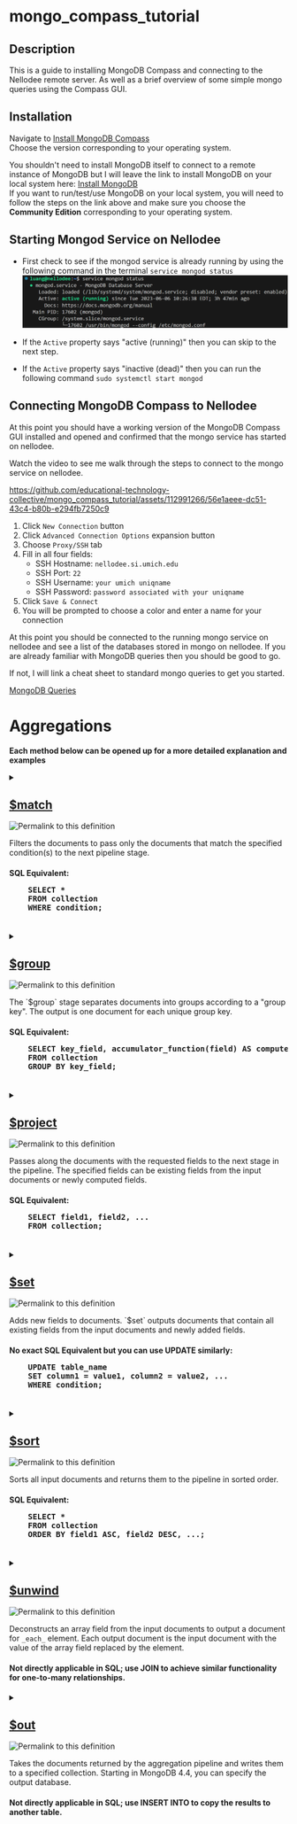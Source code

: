 # mongo_compass_tutorial

## Description

This is a guide to installing MongoDB Compass and connecting to the Nellodee remote server. As well as a brief overview of some simple mongo queries using the Compass GUI.


## Installation 

Navigate to [Install MongoDB Compass](https://www.mongodb.com/docs/compass/master/install/) <br>
Choose the version corresponding to your operating system.

You shouldn't need to install MongoDB itself to connect to a remote instance of MongoDB but I will leave the link to install MongoDB on your local system here: [Install MongoDB](https://www.mongodb.com/docs/manual/installation/) <br>
If you want to run/test/use MongoDB on your local system, you will need to follow the steps on the link above and make sure you choose the <b>Community Edition</b> corresponding to your operating system.

## Starting Mongod Service on Nellodee

* First check to see if the mongod service is already running by using the following command in the terminal `service mongod status`
    ![Mongo Status Check Ubuntu](/assets/mongo_status_ubuntu.png)

* If the `Active` property says "active (running)" then you can skip to the next step.

* If the `Active` property says "inactive (dead)" then you can run the following command `sudo systemctl start mongod`

## Connecting MongoDB Compass to Nellodee

At this point you should have a working version of the MongoDB Compass GUI installed and opened and confirmed that the mongo service has started on nellodee.

Watch the video to see me walk through the steps to connect to the mongo service on nellodee.



https://github.com/educational-technology-collective/mongo_compass_tutorial/assets/112991266/56e1aeee-dc51-43c4-b80b-e294fb7250c9



1. Click `New Connection` button
2. Click `Advanced Connection Options` expansion button
3. Choose `Proxy/SSH` tab
4. Fill in all four fields: 
    - SSH Hostname: `nellodee.si.umich.edu`
    - SSH Port: `22`
    - SSH Username: `your umich uniqname`
    - SSH Password: `password associated with your uniqname`
5. Click `Save & Connect`
6. You will be prompted to choose a color and enter a name for your connection

At this point you should be connected to the running mongo service on nellodee and see a list of the databases stored in mongo on nellodee. If you are already familiar with MongoDB queries then you should be good to go. 

If not, I will link a cheat sheet to standard mongo queries to get you started.

[MongoDB Queries](https://www.mongodb.com/docs/compass/current/query/filter/)





# Aggregations

<b>Each method below can be opened up for a more detailed explanation and examples</b>

<details>
    <summary>
    <h2><a href="https://www.mongodb.com/docs/manual/reference/operator/aggregation/match/#mongodb-pipeline-pipe.-match" target="_blank">$match</a></h2>
    <img src="https://www.mongodb.com/docs/manual/assets/link.svg" alt="Permalink to this definition">
    <p>Filters the documents to pass only the documents that match the specified condition(s) to the next pipeline stage.</p>
    <h4>SQL Equivalent: </br> 
        <pre>
    SELECT * 
    FROM collection 
    WHERE condition;
        </pre>
    </h4>
   
  </summary>

    

---
The [`$match`](https://www.mongodb.com/docs/manual/reference/operator/aggregation/match/#mongodb-pipeline-pipe.-match) stage has the following prototype form:

```
{ $match: { <query> } }
```

[`$match`](https://www.mongodb.com/docs/manual/reference/operator/aggregation/match/#mongodb-pipeline-pipe.-match) takes a document that specifies the query conditions. The query syntax is identical to the [read operation query](https://www.mongodb.com/docs/manual/tutorial/query-documents/#std-label-read-operations-query-argument) syntax; i.e. [`$match`](https://www.mongodb.com/docs/manual/reference/operator/aggregation/match/#mongodb-pipeline-pipe.-match) does not accept [raw aggregation expressions](https://www.mongodb.com/docs/manual/meta/aggregation-quick-reference/#std-label-aggregation-expressions). Instead, use a [`$expr`](https://www.mongodb.com/docs/manual/reference/operator/query/expr/#mongodb-query-op.-expr) query expression to include aggregation expression in [`$match`.](https://www.mongodb.com/docs/manual/reference/operator/aggregation/match/#mongodb-pipeline-pipe.-match)


##### Examples
---
The examples use a collection named `articles` with the following documents:

```
{ "_id" : ObjectId("512bc95fe835e68f199c8686"), "author" : "dave", "score" : 80, "views" : 100 }
{ "_id" : ObjectId("512bc962e835e68f199c8687"), "author" : "dave", "score" : 85, "views" : 521 }
{ "_id" : ObjectId("55f5a192d4bede9ac365b257"), "author" : "ahn", "score" : 60, "views" : 1000 }
{ "_id" : ObjectId("55f5a192d4bede9ac365b258"), "author" : "li", "score" : 55, "views" : 5000 }
{ "_id" : ObjectId("55f5a1d3d4bede9ac365b259"), "author" : "annT", "score" : 60, "views" : 50 }
{ "_id" : ObjectId("55f5a1d3d4bede9ac365b25a"), "author" : "li", "score" : 94, "views" : 999 }
{ "_id" : ObjectId("55f5a1d3d4bede9ac365b25b"), "author" : "ty", "score" : 95, "views" : 1000 }
```

### Equality Match[![](https://www.mongodb.com/docs/manual/assets/link.svg)](https://www.mongodb.com/docs/manual/reference/operator/aggregation/match/#equality-match "Permalink to this heading")

The following operation uses [`$match`](https://www.mongodb.com/docs/manual/reference/operator/aggregation/match/#mongodb-pipeline-pipe.-match) to perform a simple equality match:

```
db.articles.aggregate(
    [ { $match : { author : "dave" } } ]
);
```

The [`$match`](https://www.mongodb.com/docs/manual/reference/operator/aggregation/match/#mongodb-pipeline-pipe.-match) selects the documents where the `author` field equals `dave`, and the aggregation returns the following:

```
{ "_id" : ObjectId("512bc95fe835e68f199c8686"), "author" : "dave", "score" : 80, "views" : 100 }
{ "_id" : ObjectId("512bc962e835e68f199c8687"), "author" : "dave", "score" : 85, "views" : 521 }
```


---
---
    
</details>


<details>

    
<summary>
    <h2><a href="https://www.mongodb.com/docs/manual/reference/operator/aggregation/group/#mongodb-pipeline-pipe.-group" target="_blank">$group</a></h2>
    <img src="https://www.mongodb.com/docs/manual/assets/link.svg" alt="Permalink to this definition">
    <p>The `$group` stage separates documents into groups according to a "group key". The output is one document for each unique group key.
    </p>
    <h4> SQL Equivalent: </br>
    <pre>
    SELECT key_field, accumulator_function(field) AS computed_field
    FROM collection
    GROUP BY key_field;
    </pre>
    </h4>
  </summary>


A group key is often a field, or group of fields. The group key can also be the result of an expression. Use the `_id` field in the `$group` pipeline stage to set the group key. See below for [usage examples.](https://www.mongodb.com/docs/manual/reference/operator/aggregation/group/#std-label-ex-agg-group-stage)

In the `$group` stage output, the `_id` field is set to the group key for that document.

The output documents can also contain additional fields that are set using [accumulator expressions.](https://www.mongodb.com/docs/manual/reference/operator/aggregation/group/#std-label-accumulators-group)

## NOTE

[`$group`](https://www.mongodb.com/docs/manual/reference/operator/aggregation/group/#mongodb-pipeline-pipe.-group) does _not_ order its output documents.

The [`$group`](https://www.mongodb.com/docs/manual/reference/operator/aggregation/group/#mongodb-pipeline-pipe.-group) stage has the following prototype form:

```
{
  $group:
    {
      _id: <expression>, // Group key
      <field1>: { <accumulator1> : <expression1> },
      ...
    }
 }
```

The `<accumulator>` operator must be one of the following accumulator operators:
[list of valid accumulators](https://www.mongodb.com/docs/manual/reference/operator/aggregation/group/#std-label-accumulators-group)

### Examples
---

In mongosh create a sample collection named sales with the following documents:

```
db.sales.insertMany([
  { "_id" : 1, "item" : "abc", "price" : NumberDecimal("10"), "quantity" : NumberInt("2"), "date" : ISODate("2014-03-01T08:00:00Z") },
  { "_id" : 2, "item" : "jkl", "price" : NumberDecimal("20"), "quantity" : NumberInt("1"), "date" : ISODate("2014-03-01T09:00:00Z") },
  { "_id" : 3, "item" : "xyz", "price" : NumberDecimal("5"), "quantity" : NumberInt( "10"), "date" : ISODate("2014-03-15T09:00:00Z") },
  { "_id" : 4, "item" : "xyz", "price" : NumberDecimal("5"), "quantity" :  NumberInt("20") , "date" : ISODate("2014-04-04T11:21:39.736Z") },
  { "_id" : 5, "item" : "abc", "price" : NumberDecimal("10"), "quantity" : NumberInt("10") , "date" : ISODate("2014-04-04T21:23:13.331Z") },
  { "_id" : 6, "item" : "def", "price" : NumberDecimal("7.5"), "quantity": NumberInt("5" ) , "date" : ISODate("2015-06-04T05:08:13Z") },
  { "_id" : 7, "item" : "def", "price" : NumberDecimal("7.5"), "quantity": NumberInt("10") , "date" : ISODate("2015-09-10T08:43:00Z") },
  { "_id" : 8, "item" : "abc", "price" : NumberDecimal("10"), "quantity" : NumberInt("5" ) , "date" : ISODate("2016-02-06T20:20:13Z") },
])
```

The following aggregation operation uses the [`$group`](https://www.mongodb.com/docs/manual/reference/operator/aggregation/group/#mongodb-pipeline-pipe.-group) stage to count the number of documents in the `sales` collection:

```
db.sales.aggregate( [  {    $group: {       _id: null,       count: { $count: { } }    }  }] )
```

The operation returns the following result:

```
{ "_id" : null, "count" : 8 }
```

This aggregation operation is equivalent to the following SQL statement:

```
SELECT COUNT(*) AS count FROM sales
```

---
---

</details>

<details>
    <summary>
        <h2><a href="https://www.mongodb.com/docs/manual/reference/operator/aggregation/project/#mongodb-pipeline-pipe.-project" target="_blank">$project</a></h2>
    <img src="https://www.mongodb.com/docs/manual/assets/link.svg" alt="Permalink to this definition">
    <p>Passes along the documents with the requested fields to the next stage in the pipeline. The specified fields can be existing fields from the input documents or newly computed fields.</p>
    <h4> SQL Equivalent: </br>
    <pre>
    SELECT field1, field2, ...
    FROM collection;
    </pre>
    </h4>
    </summary>




The [`$project`](https://www.mongodb.com/docs/manual/reference/operator/aggregation/project/#mongodb-pipeline-pipe.-project) stage has the following prototype form:

```
{ $project: { <specification(s)> } }
```

The [`$project`](https://www.mongodb.com/docs/manual/reference/operator/aggregation/project/#mongodb-pipeline-pipe.-project) takes a document that can specify the inclusion of fields, the suppression of the `_id` field, the addition of new fields, and the resetting of the values of existing fields. Alternatively, you may specify the _exclusion_ of fields.

The [`$project`](https://www.mongodb.com/docs/manual/reference/operator/aggregation/project/#mongodb-pipeline-pipe.-project) specifications have the following forms:

|Form|Description|
|---|---|
|`<field>: <1 or true>`|Specifies the inclusion of a field. Non-zero integers are also treated as `true`.|
|`_id: <0 or false>`|Specifies the suppression of the `_id` field.<br><br>To exclude a field conditionally, use the [`REMOVE`](https://www.mongodb.com/docs/manual/reference/aggregation-variables/#mongodb-variable-variable.REMOVE) variable instead. For details, see [Exclude Fields Conditionally.](https://www.mongodb.com/docs/manual/reference/operator/aggregation/project/#std-label-remove-var)|
|`<field>: <expression>`|Adds a new field or resets the value of an existing field.<br><br>If the expression evaluates to `$$REMOVE`, the field is excluded in the output. For details, see [Exclude Fields Conditionally.](https://www.mongodb.com/docs/manual/reference/operator/aggregation/project/#std-label-remove-var)|
|`<field>:<0 or false>`|Specifies the exclusion of a field.<br><br>To exclude a field conditionally, use the [`REMOVE`](https://www.mongodb.com/docs/manual/reference/aggregation-variables/#mongodb-variable-variable.REMOVE) variable instead. For details, see [Exclude Fields Conditionally.](https://www.mongodb.com/docs/manual/reference/operator/aggregation/project/#std-label-remove-var)<br><br>If you specify the exclusion of a field other than `_id`, you **cannot** employ any other [`$project`](https://www.mongodb.com/docs/manual/reference/operator/aggregation/project/#mongodb-pipeline-pipe.-project) specification forms. This restriction does not apply to conditionally exclusion of a field using the [`REMOVE`](https://www.mongodb.com/docs/manual/reference/aggregation-variables/#mongodb-variable-variable.REMOVE) variable.<br><br>See also the [`$unset`](https://www.mongodb.com/docs/manual/reference/operator/aggregation/unset/#mongodb-pipeline-pipe.-unset) stage to exclude fields.

## Considerations[![](https://www.mongodb.com/docs/manual/assets/link.svg)](https://www.mongodb.com/docs/manual/reference/operator/aggregation/project/#considerations "Permalink to this heading")

### Include Existing Fields[![](https://www.mongodb.com/docs/manual/assets/link.svg)](https://www.mongodb.com/docs/manual/reference/operator/aggregation/project/#include-existing-fields "Permalink to this heading")

- The `_id` field is, by default, included in the output documents. To include any other fields from the input documents in the output documents, you must explicitly specify the inclusion in [`$project`.](https://www.mongodb.com/docs/manual/reference/operator/aggregation/project/#mongodb-pipeline-pipe.-project)
    
- If you specify an inclusion of a field that does not exist in the document, [`$project`](https://www.mongodb.com/docs/manual/reference/operator/aggregation/project/#mongodb-pipeline-pipe.-project) ignores that field inclusion and does not add the field to the document.
    

### Suppress the `_id` Field[![](https://www.mongodb.com/docs/manual/assets/link.svg)](https://www.mongodb.com/docs/manual/reference/operator/aggregation/project/#suppress-the-_id-field "Permalink to this heading")

By default, the `_id` field is included in the output documents. To exclude the `_id` field from the output documents, you must explicitly specify the suppression of the `_id` field in [`$project`.](https://www.mongodb.com/docs/manual/reference/operator/aggregation/project/#mongodb-pipeline-pipe.-project)

### Exclude Fields[![](https://www.mongodb.com/docs/manual/assets/link.svg)](https://www.mongodb.com/docs/manual/reference/operator/aggregation/project/#exclude-fields "Permalink to this heading")

If you specify the exclusion of a field or fields, all other fields are returned in the output documents.

```
{ $project: { "<field1>": 0, "<field2>": 0, ... } } // Return all but the specified fields
```

If you specify the exclusion of a field other than `_id`, you cannot employ any other [`$project`](https://www.mongodb.com/docs/manual/reference/operator/aggregation/project/#mongodb-pipeline-pipe.-project) specification forms: i.e. if you exclude fields, you cannot also specify the inclusion of fields, reset the value of existing fields, or add new fields. This restriction does not apply to conditional exclusion of a field using the [`REMOVE`](https://www.mongodb.com/docs/manual/reference/aggregation-variables/#mongodb-variable-variable.REMOVE) variable.

See also the [`$unset`](https://www.mongodb.com/docs/manual/reference/operator/aggregation/unset/#mongodb-pipeline-pipe.-unset) stage to exclude fields.

#### Exclude Fields Conditionally[![](https://www.mongodb.com/docs/manual/assets/link.svg)](https://www.mongodb.com/docs/manual/reference/operator/aggregation/project/#exclude-fields-conditionally "Permalink to this heading")

You can use the variable [`REMOVE`](https://www.mongodb.com/docs/manual/reference/aggregation-variables/#mongodb-variable-variable.REMOVE) in aggregation expressions to conditionally suppress a field. For an example, see [Conditionally Exclude Fields.](https://www.mongodb.com/docs/manual/reference/operator/aggregation/project/#std-label-remove-example)

## Examples[![](https://www.mongodb.com/docs/manual/assets/link.svg)](https://www.mongodb.com/docs/manual/reference/operator/aggregation/project/#examples "Permalink to this heading")
---

### Include Specific Fields in Output Documents[![](https://www.mongodb.com/docs/manual/assets/link.svg)](https://www.mongodb.com/docs/manual/reference/operator/aggregation/project/#include-specific-fields-in-output-documents "Permalink to this heading")

Consider a `books` collection with the following document:

```
{  "_id" : 1,  title: "abc123",  isbn: "0001122223334",  author: { last: "zzz", first: "aaa" },  copies: 5}
```

The following [`$project`](https://www.mongodb.com/docs/manual/reference/operator/aggregation/project/#mongodb-pipeline-pipe.-project) stage includes only the `_id`, `title`, and the `author` fields in its output documents:

```
db.books.aggregate( [ { $project : { title : 1 , author : 1 } } ] )
```

The operation results in the following document:

```
{ "_id" : 1, "title" : "abc123", "author" : { "last" : "zzz", "first" : "aaa" } }
```

### Suppress `_id` Field in the Output Documents[![](https://www.mongodb.com/docs/manual/assets/link.svg)](https://www.mongodb.com/docs/manual/reference/operator/aggregation/project/#suppress-_id-field-in-the-output-documents "Permalink to this heading")

The `_id` field is always included by default. To exclude the `_id` field from the output documents of the [`$project`](https://www.mongodb.com/docs/manual/reference/operator/aggregation/project/#mongodb-pipeline-pipe.-project) stage, specify the exclusion of the `_id` field by setting it to `0` in the projection document.

Consider a `books` collection with the following document:

```
{  "_id" : 1,  title: "abc123",  isbn: "0001122223334",  author: { last: "zzz", first: "aaa" },  copies: 5}
```

The following [`$project`](https://www.mongodb.com/docs/manual/reference/operator/aggregation/project/#mongodb-pipeline-pipe.-project) stage excludes the `_id` field but includes the `title`, and the `author` fields in its output documents:

```
db.books.aggregate( [ { $project : { _id: 0, title : 1 , author : 1 } } ] )
```

The operation results in the following document:

```
{ "title" : "abc123", "author" : { "last" : "zzz", "first" : "aaa" } }
```

### Exclude Fields from Output Documents[![](https://www.mongodb.com/docs/manual/assets/link.svg)](https://www.mongodb.com/docs/manual/reference/operator/aggregation/project/#exclude-fields-from-output-documents "Permalink to this heading")

Consider a `books` collection with the following document:

```
{  "_id" : 1,  title: "abc123",  isbn: "0001122223334",  author: { last: "zzz", first: "aaa" },  copies: 5,  lastModified: "2016-07-28"}
```

The following [`$project`](https://www.mongodb.com/docs/manual/reference/operator/aggregation/project/#mongodb-pipeline-pipe.-project) stage excludes the `lastModified` field from the output:

```
db.books.aggregate( [ { $project : { "lastModified": 0 } } ] )
```

See also the [`$unset`](https://www.mongodb.com/docs/manual/reference/operator/aggregation/unset/#mongodb-pipeline-pipe.-unset) stage to exclude fields.

### Exclude Fields from Embedded Documents[![](https://www.mongodb.com/docs/manual/assets/link.svg)](https://www.mongodb.com/docs/manual/reference/operator/aggregation/project/#exclude-fields-from-embedded-documents "Permalink to this heading")

Consider a `books` collection with the following document:

```
{  "_id" : 1,  title: "abc123",  isbn: "0001122223334",  author: { last: "zzz", first: "aaa" },  copies: 5,  lastModified: "2016-07-28"}
```

The following [`$project`](https://www.mongodb.com/docs/manual/reference/operator/aggregation/project/#mongodb-pipeline-pipe.-project) stage excludes the `author.first` and `lastModified` fields from the output:

```
db.books.aggregate( [ { $project : { "author.first" : 0, "lastModified" : 0 } } ] )
```

Alternatively, you can nest the exclusion specification in a document:

```
db.bookmarks.aggregate( [ { $project: { "author": { "first": 0}, "lastModified" : 0 } } ] )
```

Both specifications result in the same output:

```
{ "_id" : 1, "title" : "abc123", "isbn" : "0001122223334", "author" : { "last" : "zzz"   }, "copies" : 5,}
```

See also the [`$unset`](https://www.mongodb.com/docs/manual/reference/operator/aggregation/unset/#mongodb-pipeline-pipe.-unset) stage to exclude fields.

### Conditionally Exclude Fields[![](https://www.mongodb.com/docs/manual/assets/link.svg)](https://www.mongodb.com/docs/manual/reference/operator/aggregation/project/#conditionally-exclude-fields "Permalink to this heading")

You can use the variable [`REMOVE`](https://www.mongodb.com/docs/manual/reference/aggregation-variables/#mongodb-variable-variable.REMOVE) in aggregation expressions to conditionally suppress a field.

Consider a `books` collection with the following document:

```
{  "_id" : 1,  title: "abc123",  isbn: "0001122223334",  author: { last: "zzz", first: "aaa" },  copies: 5,  lastModified: "2016-07-28"}{  "_id" : 2,  title: "Baked Goods",  isbn: "9999999999999",  author: { last: "xyz", first: "abc", middle: "" },  copies: 2,  lastModified: "2017-07-21"}{  "_id" : 3,  title: "Ice Cream Cakes",  isbn: "8888888888888",  author: { last: "xyz", first: "abc", middle: "mmm" },  copies: 5,  lastModified: "2017-07-22"}
```

The following [`$project`](https://www.mongodb.com/docs/manual/reference/operator/aggregation/project/#mongodb-pipeline-pipe.-project) stage uses the [`REMOVE`](https://www.mongodb.com/docs/manual/reference/aggregation-variables/#mongodb-variable-variable.REMOVE) variable to excludes the `author.middle` field only if it equals `""`:

```
db.books.aggregate( [ {  $project: {  title: 1, "author.first": 1, "author.last" : 1,  "author.middle": { $cond: { if: { $eq: [ "", "$author.middle" ] }, then: "$$REMOVE",    else: "$author.middle" } } } }] )
```

The aggregation operation results in the following output:

```
{ "_id" : 1, "title" : "abc123", "author" : { "last" : "zzz", "first" : "aaa" } }
{ "_id" : 2, "title" : "Baked Goods", "author" : { "last" : "xyz", "first" : "abc" } }{ "_id" : 3, "title" : "Ice Cream Cakes", "author" : { "last" : "xyz", "first" : "abc", "middle" : "mmm" } }
```


---
---
</details>

<details>
    <summary>
        <h2><a href="https://www.mongodb.com/docs/manual/reference/operator/aggregation/set/#mongodb-pipeline-pipe.-set" target="_blank">$set</a></h2>
    <img src="https://www.mongodb.com/docs/manual/assets/link.svg" alt="Permalink to this definition">
    <p>Adds new fields to documents. `$set` outputs documents that contain all existing fields from the input documents and newly added fields.</p>
    <h4> No exact SQL Equivalent but you can use UPDATE similarly: </br>
    <pre>
    UPDATE table_name
    SET column1 = value1, column2 = value2, ...
    WHERE condition;
    </pre>
    </h4>
    </summary>

_New in version 4.2_.



The [`$set`](https://www.mongodb.com/docs/manual/reference/operator/aggregation/set/#mongodb-pipeline-pipe.-set) stage is an alias for [`$addFields`.](https://www.mongodb.com/docs/manual/reference/operator/aggregation/addFields/#mongodb-pipeline-pipe.-addFields)

Both stages are equivalent to a [`$project`](https://www.mongodb.com/docs/manual/reference/operator/aggregation/project/#mongodb-pipeline-pipe.-project) stage that explicitly specifies all existing fields in the input documents and adds the new fields.

[`$set`](https://www.mongodb.com/docs/manual/reference/operator/aggregation/set/#mongodb-pipeline-pipe.-set) has the following form:

```
{ $set: { <newField>: <expression>, ... } }
```

Specify the name of each field to add and set its value to an [aggregation expression](https://www.mongodb.com/docs/manual/meta/aggregation-quick-reference/#std-label-aggregation-expressions). For more information on expressions, see [Expressions.](https://www.mongodb.com/docs/manual/meta/aggregation-quick-reference/#std-label-aggregation-expressions)

## IMPORTANT

If the name of the new field is the same as an existing field name (including `_id`), `$set` overwrites the existing value of that field with the value of the specified expression.

## Behavior[![](https://www.mongodb.com/docs/manual/assets/link.svg)](https://www.mongodb.com/docs/manual/reference/operator/aggregation/set/#behavior "Permalink to this heading")

[`$set`](https://www.mongodb.com/docs/manual/reference/operator/aggregation/set/#mongodb-pipeline-pipe.-set) appends new fields to existing documents. You can include one or more `$set` stages in an aggregation operation.

To add field or fields to embedded documents (including documents in arrays) use the dot notation. See [example.](https://www.mongodb.com/docs/manual/reference/operator/aggregation/set/#std-label-set-add-field-to-embedded)

To add an element to an existing array field with [`$set`](https://www.mongodb.com/docs/manual/reference/operator/aggregation/set/#mongodb-pipeline-pipe.-set), use with [`$concatArrays`](https://www.mongodb.com/docs/manual/reference/operator/aggregation/concatArrays/#mongodb-expression-exp.-concatArrays). See [example.](https://www.mongodb.com/docs/manual/reference/operator/aggregation/set/#std-label-set-add-element-to-array)

## Examples[![](https://www.mongodb.com/docs/manual/assets/link.svg)](https://www.mongodb.com/docs/manual/reference/operator/aggregation/set/#examples "Permalink to this heading")

### Using Two `$set` Stages[![](https://www.mongodb.com/docs/manual/assets/link.svg)](https://www.mongodb.com/docs/manual/reference/operator/aggregation/set/#using-two--set-stages "Permalink to this heading")

Create a sample `scores` collection with the following:

```
db.scores.insertMany([   { _id: 1, student: "Maya", homework: [ 10, 5, 10 ], quiz: [ 10, 8 ], extraCredit: 0 },   { _id: 2, student: "Ryan", homework: [ 5, 6, 5 ], quiz: [ 8, 8 ], extraCredit: 8 }])
```

The following operation uses two [`$set`](https://www.mongodb.com/docs/manual/reference/operator/aggregation/set/#mongodb-pipeline-pipe.-set) stages to include three new fields in the output documents:

```
db.scores.aggregate( [   {     $set: {        totalHomework: { $sum: "$homework" },        totalQuiz: { $sum: "$quiz" }     }   },   {     $set: {        totalScore: { $add: [ "$totalHomework", "$totalQuiz", "$extraCredit" ] } }   }] )
```

The operation returns the following documents:

```
{  "_id" : 1,  "student" : "Maya",  "homework" : [ 10, 5, 10 ],  "quiz" : [ 10, 8 ],  "extraCredit" : 0,  "totalHomework" : 25,  "totalQuiz" : 18,  "totalScore" : 43}{  "_id" : 2,  "student" : "Ryan",  "homework" : [ 5, 6, 5 ],  "quiz" : [ 8, 8 ],  "extraCredit" : 8,  "totalHomework" : 16,  "totalQuiz" : 16,  "totalScore" : 40}
```

### Adding Fields to an Embedded Document[![](https://www.mongodb.com/docs/manual/assets/link.svg)](https://www.mongodb.com/docs/manual/reference/operator/aggregation/set/#adding-fields-to-an-embedded-document "Permalink to this heading")

Use dot notation to add new fields to embedded documents.

Create a sample collection `vehicles` with the following:

```
db.vehicles.insertMany([   { _id: 1, type: "car", specs: { doors: 4, wheels: 4 } },   { _id: 2, type: "motorcycle", specs: { doors: 0, wheels: 2 } },   { _id: 3, type: "jet ski" }])
```

The following aggregation operation adds a new field `fuel_type` to the embedded document `specs`.

```
db.vehicles.aggregate( [   { $set: { "specs.fuel_type": "unleaded" } }] )
```

The operation returns the following results:

```
{ _id: 1, type: "car", specs: { doors: 4, wheels: 4, fuel_type: "unleaded" } }{ _id: 2, type: "motorcycle", specs: { doors: 0, wheels: 2, fuel_type: "unleaded" } }{ _id: 3, type: "jet ski", specs: { fuel_type: "unleaded" } }
```

### Overwriting an existing field[![](https://www.mongodb.com/docs/manual/assets/link.svg)](https://www.mongodb.com/docs/manual/reference/operator/aggregation/set/#overwriting-an-existing-field "Permalink to this heading")

Specifying an existing field name in a [`$set`](https://www.mongodb.com/docs/manual/reference/operator/aggregation/set/#mongodb-pipeline-pipe.-set) operation causes the original field to be replaced.

Create a sample collection called `animals` with the following:

```
db.animals.insertOne( { _id: 1, dogs: 10, cats: 15 } )
```

The following [`$set`](https://www.mongodb.com/docs/manual/reference/operator/aggregation/set/#mongodb-pipeline-pipe.-set) operation overrides the `cats` field:

```
db.animals.aggregate( [  { $set: { "cats": 20 } }] )
```

The operation returns the following document:

```
{ _id: 1, dogs: 10, cats: 20 }
```

It is possible to replace one field with another. In the following example the `item` field substitutes for the `_id` field.

Create a sample collection called `fruits` contains the following documents:

```
db.fruits.insertMany([   { "_id" : 1, "item" : "tangerine", "type" : "citrus" },   { "_id" : 2, "item" : "lemon", "type" : "citrus" },   { "_id" : 3, "item" : "grapefruit", "type" : "citrus" }])
```

The following aggregration operation uses `$set` to replace the `_id` field of each document with the value of the `item` field, and replaces the `item` field with a string `"fruit"`.

```
db.fruits.aggregate( [  { $set: { _id : "$item", item: "fruit" } }] )
```

The operation returns the following:

```
{ "_id" : "tangerine", "item" : "fruit", "type" : "citrus" }{ "_id" : "lemon", "item" : "fruit", "type" : "citrus" }{ "_id" : "grapefruit", "item" : "fruit", "type" : "citrus" }
```

### Add Element to an Array[![](https://www.mongodb.com/docs/manual/assets/link.svg)](https://www.mongodb.com/docs/manual/reference/operator/aggregation/set/#add-element-to-an-array "Permalink to this heading")

Create a sample `scores` collection with the following:

```
db.scores.insertMany([   { _id: 1, student: "Maya", homework: [ 10, 5, 10 ], quiz: [ 10, 8 ], extraCredit: 0 },   { _id: 2, student: "Ryan", homework: [ 5, 6, 5 ], quiz: [ 8, 8 ], extraCredit: 8 }])
```

You can use [`$set`](https://www.mongodb.com/docs/manual/reference/operator/aggregation/set/#mongodb-pipeline-pipe.-set) with a [`$concatArrays`](https://www.mongodb.com/docs/manual/reference/operator/aggregation/concatArrays/#mongodb-expression-exp.-concatArrays) expression to add an element to an existing array field. For example, the following operation uses [`$set`](https://www.mongodb.com/docs/manual/reference/operator/aggregation/set/#mongodb-pipeline-pipe.-set) to replace the `homework` field with a new array whose elements are the current `homework` array concatenated with another array containing a new score `[ 7 ]`.

```
db.scores.aggregate([   { $match: { _id: 1 } },   { $set: { homework: { $concatArrays: [ "$homework", [ 7 ] ] } } }])
```

The operation returns the following:

```
{ "_id" : 1, "student" : "Maya", "homework" : [ 10, 5, 10, 7 ], "quiz" : [ 10, 8 ], "extraCredit" : 0 }
```

### Creating a New Field with Existing Fields[![](https://www.mongodb.com/docs/manual/assets/link.svg)](https://www.mongodb.com/docs/manual/reference/operator/aggregation/set/#creating-a-new-field-with-existing-fields "Permalink to this heading")

Create a sample `scores` collection with the following:

```
db.scores.insertMany([   { _id: 1, student: "Maya", homework: [ 10, 5, 10 ], quiz: [ 10, 8 ], extraCredit: 0 },   { _id: 2, student: "Ryan", homework: [ 5, 6, 5 ], quiz: [ 8, 8 ], extraCredit: 8 }])
```

The following aggregation operation adds a new field `quizAverage` to each document that contains the average of the `quiz` array.

```
db.scores.aggregate( [   {      $set: {         quizAverage: { $avg: "$quiz" }      }   }] )
```

The operation returns the following documents:

```
[   {      _id: 1,      student: 'Maya',      homework: [ 10, 5, 10 ],      quiz: [ 10, 8 ],      extraCredit: 0,      quizAverage: 9   },   {      _id: 2,      student: 'Ryan',      homework: [ 5, 6, 5 ],      quiz: [ 8, 8 ],      extraCredit: 8,      quizAverage: 8   }]
```


---
---
</details>


<details>
    <summary>
        <h2><a href="https://www.mongodb.com/docs/manual/reference/operator/aggregation/sort/#mongodb-pipeline-pipe.-sort" target="_blank">$sort</a></h2>
    <img src="https://www.mongodb.com/docs/manual/assets/link.svg" alt="Permalink to this definition">
    <p>Sorts all input documents and returns them to the pipeline in sorted order.</p>
    <h4> SQL Equivalent: </br>
    <pre>
    SELECT *
    FROM collection
    ORDER BY field1 ASC, field2 DESC, ...;
    </pre>
    </h4>
    </summary>



The [`$sort`](https://www.mongodb.com/docs/manual/reference/operator/aggregation/sort/#mongodb-pipeline-pipe.-sort) stage has the following prototype form:

```
{ $sort: { <field1>: <sort order>, <field2>: <sort order> ... } }
```

[`$sort`](https://www.mongodb.com/docs/manual/reference/operator/aggregation/sort/#mongodb-pipeline-pipe.-sort) takes a document that specifies the field(s) to sort by and the respective sort order. `<sort order>` can have one of the following values:

|Value|Description|
|---|---|
|`1`|Sort ascending.|
|`-1`|Sort descending.|
|`{ $meta: "textScore" }`|Sort by the computed `textScore` metadata in descending order. See [Text Score Metadata Sort](https://www.mongodb.com/docs/manual/reference/operator/aggregation/sort/#std-label-sort-pipeline-metadata) for an example.|

If sorting on multiple fields, sort order is evaluated from left to right. For example, in the form above, documents are first sorted by `<field1>`. Then documents with the same `<field1>` values are further sorted by `<field2>`.

## Behavior[![](https://www.mongodb.com/docs/manual/assets/link.svg)](https://www.mongodb.com/docs/manual/reference/operator/aggregation/sort/#behavior "Permalink to this heading")

### Limits[![](https://www.mongodb.com/docs/manual/assets/link.svg)](https://www.mongodb.com/docs/manual/reference/operator/aggregation/sort/#limits "Permalink to this heading")

You can sort on a maximum of 32 keys.

### Sort Consistency[![](https://www.mongodb.com/docs/manual/assets/link.svg)](https://www.mongodb.com/docs/manual/reference/operator/aggregation/sort/#sort-consistency "Permalink to this heading")

MongoDB does not store documents in a collection in a particular order. When sorting on a field which contains duplicate values, documents containing those values may be returned in any order.

If consistent sort order is desired, include at least one field in your sort that contains unique values. The easiest way to guarantee this is to include the `_id` field in your sort query.

Consider the following `restaurant` collection:

```
db.restaurants.insertMany( [   { "_id" : 1, "name" : "Central Park Cafe", "borough" : "Manhattan"},   { "_id" : 2, "name" : "Rock A Feller Bar and Grill", "borough" : "Queens"},   { "_id" : 3, "name" : "Empire State Pub", "borough" : "Brooklyn"},   { "_id" : 4, "name" : "Stan's Pizzaria", "borough" : "Manhattan"},   { "_id" : 5, "name" : "Jane's Deli", "borough" : "Brooklyn"},] )
```

The following command uses the [`$sort`](https://www.mongodb.com/docs/manual/reference/operator/aggregation/sort/#mongodb-pipeline-pipe.-sort) stage to sort on the `borough` field:

```
db.restaurants.aggregate(   [     { $sort : { borough : 1 } }   ])
```

In this example, sort order may be inconsistent, since the `borough` field contains duplicate values for both `Manhattan` and `Brooklyn`. Documents are returned in alphabetical order by `borough`, but the order of those documents with duplicate values for `borough` might not the be the same across multiple executions of the same sort. For example, here are the results from two different executions of the above command:

```
{ "_id" : 3, "name" : "Empire State Pub", "borough" : "Brooklyn" }{ "_id" : 5, "name" : "Jane's Deli", "borough" : "Brooklyn" }{ "_id" : 1, "name" : "Central Park Cafe", "borough" : "Manhattan" }{ "_id" : 4, "name" : "Stan's Pizzaria", "borough" : "Manhattan" }{ "_id" : 2, "name" : "Rock A Feller Bar and Grill", "borough" : "Queens" }{ "_id" : 5, "name" : "Jane's Deli", "borough" : "Brooklyn" }{ "_id" : 3, "name" : "Empire State Pub", "borough" : "Brooklyn" }{ "_id" : 4, "name" : "Stan's Pizzaria", "borough" : "Manhattan" }{ "_id" : 1, "name" : "Central Park Cafe", "borough" : "Manhattan" }{ "_id" : 2, "name" : "Rock A Feller Bar and Grill", "borough" : "Queens" }
```

While the values for `borough` are still sorted in alphabetical order, the order of the documents containing duplicate values for `borough` (i.e. `Manhattan` and `Brooklyn`) is not the same.

To achieve a _consistent sort_, add a field which contains exclusively unique values to the sort. The following command uses the [`$sort`](https://www.mongodb.com/docs/manual/reference/operator/aggregation/sort/#mongodb-pipeline-pipe.-sort) stage to sort on both the `borough` field and the `_id` field:

```
db.restaurants.aggregate(   [     { $sort : { borough : 1, _id: 1 } }   ])
```

Since the `_id` field is always guaranteed to contain exclusively unique values, the returned sort order will always be the same across multiple executions of the same sort.

## Examples[![](https://www.mongodb.com/docs/manual/assets/link.svg)](https://www.mongodb.com/docs/manual/reference/operator/aggregation/sort/#examples "Permalink to this heading")

### Ascending/Descending Sort[![](https://www.mongodb.com/docs/manual/assets/link.svg)](https://www.mongodb.com/docs/manual/reference/operator/aggregation/sort/#ascending-descending-sort "Permalink to this heading")

For the field or fields to sort by, set the sort order to `1` or `-1` to specify an ascending or descending sort respectively, as in the following example:

```
db.users.aggregate(   [     { $sort : { age : -1, posts: 1 } }   ])
```

This operation sorts the documents in the `users` collection, in descending order according by the `age` field and then in ascending order according to the value in the `posts` field.

When comparing values of different [BSON types](https://www.mongodb.com/docs/manual/reference/bson-types/#std-label-bson-types) in sort operations, MongoDB uses the following comparison order, from lowest to highest:

1. MinKey (internal type)
    
2. Null
    
3. Numbers (ints, longs, doubles, decimals)
    
4. Symbol, String
    
5. Object
    
6. Array
    
7. BinData
    
8. ObjectId
    
9. Boolean
    
10. Date
    
11. Timestamp
    
12. Regular Expression
    
13. MaxKey (internal type)
    

For details on the comparison/sort order for specific types, see [Comparison/Sort Order.](https://www.mongodb.com/docs/manual/reference/bson-type-comparison-order/#std-label-bson-types-comparison-order)

### Text Score Metadata Sort[![](https://www.mongodb.com/docs/manual/assets/link.svg)](https://www.mongodb.com/docs/manual/reference/operator/aggregation/sort/#text-score-metadata-sort "Permalink to this heading")

For a pipeline that includes a [`$text`](https://www.mongodb.com/docs/manual/reference/operator/query/text/#mongodb-query-op.-text) search, you can sort by descending relevance score using the [`{ $meta: "textScore" }`](https://www.mongodb.com/docs/manual/reference/operator/aggregation/meta/#mongodb-expression-exp.-meta) expression. In the `{ <sort-key> }` document, set the [`{ $meta: "textScore" }`](https://www.mongodb.com/docs/manual/reference/operator/aggregation/meta/#mongodb-expression-exp.-meta) expression to an arbitrary field name. The field name is ignored by the query system. For example:

```
db.users.aggregate(   [     { $match: { $text: { $search: "operating" } } },     { $sort: { score: { $meta: "textScore" }, posts: -1 } }   ])
```

This operation uses the [`$text`](https://www.mongodb.com/docs/manual/reference/operator/query/text/#mongodb-query-op.-text) operator to match the documents, and then sorts first by the `"textScore"` metadata in descending order, and then by the `posts` field in descending order. The `score` field name in the sort document is ignored by the query system. In this pipeline, the `"textScore"` metadata is not included in the projection and is not returned as part of the matching documents. See [`$meta`](https://www.mongodb.com/docs/manual/reference/operator/aggregation/meta/#mongodb-expression-exp.-meta) for more information.


---
---
</details>

<details>
    <summary>
        <h2><a href="https://www.mongodb.com/docs/manual/reference/operator/aggregation/unwind/#mongodb-pipeline-pipe.-unwind" target="_blank">$unwind</a></h2>
    <img src="https://www.mongodb.com/docs/manual/assets/link.svg" alt="Permalink to this definition">
    <p>Deconstructs an array field from the input documents to output a document for <code>_each_</code> element. Each output document is the input document with the value of the array field replaced by the element.</p>
    <h4> Not directly applicable in SQL; use JOIN to achieve similar functionality for one-to-many relationships.
    </h4>
    </summary>



## Syntax[![](https://www.mongodb.com/docs/manual/assets/link.svg)](https://www.mongodb.com/docs/manual/reference/operator/aggregation/unwind/#syntax "Permalink to this heading")

You can pass a field path operand or a document operand to unwind an array field.

### Field Path Operand[![](https://www.mongodb.com/docs/manual/assets/link.svg)](https://www.mongodb.com/docs/manual/reference/operator/aggregation/unwind/#field-path-operand "Permalink to this heading")

You can pass the array field path to [`$unwind`](https://www.mongodb.com/docs/manual/reference/operator/aggregation/unwind/#mongodb-pipeline-pipe.-unwind). When using this syntax, [`$unwind`](https://www.mongodb.com/docs/manual/reference/operator/aggregation/unwind/#mongodb-pipeline-pipe.-unwind) does not output a document if the field value is null, missing, or an empty array.

```
{ $unwind: <field path> }
```

When you specify the field path, prefix the field name with a dollar sign `$` and enclose in quotes.

### Document Operand with Options[![](https://www.mongodb.com/docs/manual/assets/link.svg)](https://www.mongodb.com/docs/manual/reference/operator/aggregation/unwind/#document-operand-with-options "Permalink to this heading")

You can pass a document to [`$unwind`](https://www.mongodb.com/docs/manual/reference/operator/aggregation/unwind/#mongodb-pipeline-pipe.-unwind) to specify various behavior options.

```
{  $unwind:    {      path: <field path>,      includeArrayIndex: <string>,      preserveNullAndEmptyArrays: <boolean>    }}
```

|Field|Type|Description|
|---|---|---|
|[path](https://www.mongodb.com/docs/manual/reference/operator/aggregation/unwind/#std-label-unwind-path)|string|Field path to an array field. To specify a field path, prefix the field name with a dollar sign `$` and enclose in quotes.|
|[includeArrayIndex](https://www.mongodb.com/docs/manual/reference/operator/aggregation/unwind/#std-label-unwind-includeArrayIndex)|string|Optional. The name of a new field to hold the array index of the element. The name cannot start with a dollar sign `$`.|
|[preserveNullAndEmptyArrays](https://www.mongodb.com/docs/manual/reference/operator/aggregation/unwind/#std-label-unwind-preserveNullAndEmptyArrays)|boolean|Optional.<br><br>- If `true`, if the `path` is null, missing, or an empty array, [`$unwind`](https://www.mongodb.com/docs/manual/reference/operator/aggregation/unwind/#mongodb-pipeline-pipe.-unwind) outputs the document.<br>    <br>- If `false`, if `path` is null, missing, or an empty array, [`$unwind`](https://www.mongodb.com/docs/manual/reference/operator/aggregation/unwind/#mongodb-pipeline-pipe.-unwind) does not output a document.<br>    <br><br>The default value is `false`.|

## Behaviors[![](https://www.mongodb.com/docs/manual/assets/link.svg)](https://www.mongodb.com/docs/manual/reference/operator/aggregation/unwind/#behaviors "Permalink to this heading")

### Non-Array Field Path[![](https://www.mongodb.com/docs/manual/assets/link.svg)](https://www.mongodb.com/docs/manual/reference/operator/aggregation/unwind/#non-array-field-path "Permalink to this heading")

- When the operand does not resolve to an array, but is not missing, `null`, or an empty array, `$unwind` treats the operand as a single element array.
    
- When the operand is `null`, missing, or an empty array `$unwind` follows the behavior set for the [preserveNullAndEmptyArrays](https://www.mongodb.com/docs/manual/reference/operator/aggregation/unwind/#std-label-unwind-preserveNullAndEmptyArrays) option.
    

### Missing Field[![](https://www.mongodb.com/docs/manual/assets/link.svg)](https://www.mongodb.com/docs/manual/reference/operator/aggregation/unwind/#missing-field "Permalink to this heading")

If you specify a path for a field that does not exist in an input document or the field is an empty array, [`$unwind`](https://www.mongodb.com/docs/manual/reference/operator/aggregation/unwind/#mongodb-pipeline-pipe.-unwind), by default, ignores the input document and will not output documents for that input document.

To output documents where the array field is missing, null or an empty array, use the [preserveNullAndEmptyArrays](https://www.mongodb.com/docs/manual/reference/operator/aggregation/unwind/#std-label-unwind-preserveNullAndEmptyArrays) option.

## Examples[![](https://www.mongodb.com/docs/manual/assets/link.svg)](https://www.mongodb.com/docs/manual/reference/operator/aggregation/unwind/#examples "Permalink to this heading")

### Unwind Array[![](https://www.mongodb.com/docs/manual/assets/link.svg)](https://www.mongodb.com/docs/manual/reference/operator/aggregation/unwind/#unwind-array "Permalink to this heading")

In [`mongosh`](https://www.mongodb.com/docs/mongodb-shell/#mongodb-binary-bin.mongosh), create a sample collection named `inventory` with the following document:

```
db.inventory.insertOne({ "_id" : 1, "item" : "ABC1", sizes: [ "S", "M", "L"] })
```

The following aggregation uses the [`$unwind`](https://www.mongodb.com/docs/manual/reference/operator/aggregation/unwind/#mongodb-pipeline-pipe.-unwind) stage to output a document for each element in the `sizes` array:

```
db.inventory.aggregate( [ { $unwind : "$sizes" } ] )
```

The operation returns the following results:

```
{ "_id" : 1, "item" : "ABC1", "sizes" : "S" }{ "_id" : 1, "item" : "ABC1", "sizes" : "M" }{ "_id" : 1, "item" : "ABC1", "sizes" : "L" }
```

Each document is identical to the input document except for the value of the `sizes` field which now holds a value from the original `sizes` array.

### Missing or Non-array Values[![](https://www.mongodb.com/docs/manual/assets/link.svg)](https://www.mongodb.com/docs/manual/reference/operator/aggregation/unwind/#missing-or-non-array-values "Permalink to this heading")

Consider the `clothing` collection:

```
db.clothing.insertMany([  { "_id" : 1, "item" : "Shirt", "sizes": [ "S", "M", "L"] },  { "_id" : 2, "item" : "Shorts", "sizes" : [ ] },  { "_id" : 3, "item" : "Hat", "sizes": "M" },  { "_id" : 4, "item" : "Gloves" },  { "_id" : 5, "item" : "Scarf", "sizes" : null }])
```

[`$unwind`](https://www.mongodb.com/docs/manual/reference/operator/aggregation/unwind/#mongodb-pipeline-pipe.-unwind) treats the `sizes` field as a single element array if:

- the field is present,
    
- the value is not null, and
    
- the value is not an empty array.
    

Expand the `sizes` arrays with [`$unwind`:](https://www.mongodb.com/docs/manual/reference/operator/aggregation/unwind/#mongodb-pipeline-pipe.-unwind)

```
db.clothing.aggregate( [ { $unwind: { path: "$sizes" } } ] )
```

The [`$unwind`](https://www.mongodb.com/docs/manual/reference/operator/aggregation/unwind/#mongodb-pipeline-pipe.-unwind) operation returns:

```
{ _id: 1, item: 'Shirt', sizes: 'S' },{ _id: 1, item: 'Shirt', sizes: 'M' },{ _id: 1, item: 'Shirt', sizes: 'L' },{ _id: 3, item: 'Hat', sizes: 'M' }
```

- In document `"_id": 1`, `sizes` is a populated array. [`$unwind`](https://www.mongodb.com/docs/manual/reference/operator/aggregation/unwind/#mongodb-pipeline-pipe.-unwind) returns a document for each element in the `sizes` field.
    
- In document `"_id": 3`, `sizes` resolves to a single element array.
    
- Documents `"_id": 2, "_id": 4`, and `"_id": 5` do not return anything because the `sizes` field cannot be reduced to a single element array.
    

## NOTE

The `{ path: <FIELD> }` syntax is optional. The following [`$unwind`](https://www.mongodb.com/docs/manual/reference/operator/aggregation/unwind/#mongodb-pipeline-pipe.-unwind) operations are equivalent.

```
db.clothing.aggregate( [ { $unwind: "$sizes" } ] )db.clothing.aggregate( [ { $unwind: { path: "$sizes" } } ] )
```

### `preserveNullAndEmptyArrays` and `includeArrayIndex`[![](https://www.mongodb.com/docs/manual/assets/link.svg)](https://www.mongodb.com/docs/manual/reference/operator/aggregation/unwind/#preservenullandemptyarrays-and-includearrayindex "Permalink to this heading")

The [`preserveNullAndEmptyArrays`](https://www.mongodb.com/docs/manual/reference/operator/aggregation/unwind/#std-label-ex-preservedNull) and [`includeArrayIndex`](https://www.mongodb.com/docs/manual/reference/operator/aggregation/unwind/#std-label-ex-includeArrayIndex) examples use the following collection:

```
db.inventory2.insertMany([   { "_id" : 1, "item" : "ABC", price: NumberDecimal("80"), "sizes": [ "S", "M", "L"] },   { "_id" : 2, "item" : "EFG", price: NumberDecimal("120"), "sizes" : [ ] },   { "_id" : 3, "item" : "IJK", price: NumberDecimal("160"), "sizes": "M" },   { "_id" : 4, "item" : "LMN" , price: NumberDecimal("10") },   { "_id" : 5, "item" : "XYZ", price: NumberDecimal("5.75"), "sizes" : null }])
```

#### `preserveNullAndEmptyArrays`[![](https://www.mongodb.com/docs/manual/assets/link.svg)](https://www.mongodb.com/docs/manual/reference/operator/aggregation/unwind/#preservenullandemptyarrays "Permalink to this heading")

The following [`$unwind`](https://www.mongodb.com/docs/manual/reference/operator/aggregation/unwind/#mongodb-pipeline-pipe.-unwind) operation uses the [preserveNullAndEmptyArrays](https://www.mongodb.com/docs/manual/reference/operator/aggregation/unwind/#std-label-unwind-preserveNullAndEmptyArrays) option to include documents whose `sizes` field is null, missing, or an empty array.

```
db.inventory2.aggregate( [   { $unwind: { path: "$sizes", preserveNullAndEmptyArrays: true } }] )
```

The output includes those documents where the `sizes` field is null, missing, or an empty array:

```
{ "_id" : 1, "item" : "ABC", "price" : NumberDecimal("80"), "sizes" : "S" }{ "_id" : 1, "item" : "ABC", "price" : NumberDecimal("80"), "sizes" : "M" }{ "_id" : 1, "item" : "ABC", "price" : NumberDecimal("80"), "sizes" : "L" }{ "_id" : 2, "item" : "EFG", "price" : NumberDecimal("120") }{ "_id" : 3, "item" : "IJK", "price" : NumberDecimal("160"), "sizes" : "M" }{ "_id" : 4, "item" : "LMN", "price" : NumberDecimal("10") }{ "_id" : 5, "item" : "XYZ", "price" : NumberDecimal("5.75"), "sizes" : null }
```

#### `includeArrayIndex`[![](https://www.mongodb.com/docs/manual/assets/link.svg)](https://www.mongodb.com/docs/manual/reference/operator/aggregation/unwind/#includearrayindex "Permalink to this heading")

The following [`$unwind`](https://www.mongodb.com/docs/manual/reference/operator/aggregation/unwind/#mongodb-pipeline-pipe.-unwind) operation uses the [includeArrayIndex](https://www.mongodb.com/docs/manual/reference/operator/aggregation/unwind/#std-label-unwind-includeArrayIndex) option to include the array index in the output.

```
db.inventory2.aggregate( [  {    $unwind:      {        path: "$sizes",        includeArrayIndex: "arrayIndex"      }   }])
```

The operation unwinds the `sizes` array and includes the array index in the new `arrayIndex` field. If the `sizes` field does not resolve to a populated array but is not missing, null, or an empty array, the `arrayIndex` field is `null`.

```
{ "_id" : 1, "item" : "ABC", "price" : NumberDecimal("80"), "sizes" : "S", "arrayIndex" : NumberLong(0) }{ "_id" : 1, "item" : "ABC", "price" : NumberDecimal("80"), "sizes" : "M", "arrayIndex" : NumberLong(1) }{ "_id" : 1, "item" : "ABC", "price" : NumberDecimal("80"), "sizes" : "L", "arrayIndex" : NumberLong(2) }{ "_id" : 3, "item" : "IJK", "price" : NumberDecimal("160"), "sizes" : "M", "arrayIndex" : null }
```

### Group by Unwound Values[![](https://www.mongodb.com/docs/manual/assets/link.svg)](https://www.mongodb.com/docs/manual/reference/operator/aggregation/unwind/#group-by-unwound-values "Permalink to this heading")

In [`mongosh`](https://www.mongodb.com/docs/mongodb-shell/#mongodb-binary-bin.mongosh), create a sample collection named `inventory2` with the following documents:

```
db.inventory2.insertMany([  { "_id" : 1, "item" : "ABC", price: NumberDecimal("80"), "sizes": [ "S", "M", "L"] },  { "_id" : 2, "item" : "EFG", price: NumberDecimal("120"), "sizes" : [ ] },  { "_id" : 3, "item" : "IJK", price: NumberDecimal("160"), "sizes": "M" },  { "_id" : 4, "item" : "LMN" , price: NumberDecimal("10") },  { "_id" : 5, "item" : "XYZ", price: NumberDecimal("5.75"), "sizes" : null }])
```

The following pipeline unwinds the `sizes` array and groups the resulting documents by the unwound size values:

```
db.inventory2.aggregate( [ // First Stage { $unwind: { path: "$sizes", preserveNullAndEmptyArrays: true } }, // Second Stage { $group: { _id: "$sizes", averagePrice: { $avg: "$price" } } }, // Third Stage { $sort: { "averagePrice": -1 }   }] )
```

First Stage:

The [`$unwind`](https://www.mongodb.com/docs/manual/reference/operator/aggregation/unwind/#mongodb-pipeline-pipe.-unwind) stage outputs a new document for each element in the `sizes` array. The stage uses the [preserveNullAndEmptyArrays](https://www.mongodb.com/docs/manual/reference/operator/aggregation/unwind/#std-label-unwind-preserveNullAndEmptyArrays) option to include in the output those documents where `sizes` field is missing, null or an empty array. This stage passes the following documents to the next stage:

```
{ "_id" : 1, "item" : "ABC", "price" : NumberDecimal("80"), "sizes" : "S" }{ "_id" : 1, "item" : "ABC", "price" : NumberDecimal("80"), "sizes" : "M" }{ "_id" : 1, "item" : "ABC", "price" : NumberDecimal("80"), "sizes" : "L" }{ "_id" : 2, "item" : "EFG", "price" : NumberDecimal("120") }{ "_id" : 3, "item" : "IJK", "price" : NumberDecimal("160"), "sizes" : "M" }{ "_id" : 4, "item" : "LMN", "price" : NumberDecimal("10") }{ "_id" : 5, "item" : "XYZ", "price" : NumberDecimal("5.75"), "sizes" : null }
```

Second Stage:

The [`$group`](https://www.mongodb.com/docs/manual/reference/operator/aggregation/group/#mongodb-pipeline-pipe.-group) stage groups the documents by `sizes` and calculates the average price of each size. This stage passes the following documents to the next stage:

```
{ "_id" : "S", "averagePrice" : NumberDecimal("80") }{ "_id" : "L", "averagePrice" : NumberDecimal("80") }{ "_id" : "M", "averagePrice" : NumberDecimal("120") }{ "_id" : null, "averagePrice" : NumberDecimal("45.25") }
```

Third Stage:

The [`$sort`](https://www.mongodb.com/docs/manual/reference/operator/aggregation/sort/#mongodb-pipeline-pipe.-sort) stage sorts the documents by `averagePrice` in descending order. The operation returns the following result:

```
{ "_id" : "M", "averagePrice" : NumberDecimal("120") }{ "_id" : "L", "averagePrice" : NumberDecimal("80") }{ "_id" : "S", "averagePrice" : NumberDecimal("80") }{ "_id" : null, "averagePrice" : NumberDecimal("45.25") }
```

## TIP

### See also:

- [`$group`](https://www.mongodb.com/docs/manual/reference/operator/aggregation/group/#mongodb-pipeline-pipe.-group)
    
- [`$sort`](https://www.mongodb.com/docs/manual/reference/operator/aggregation/sort/#mongodb-pipeline-pipe.-sort)
    

### Unwind Embedded Arrays[![](https://www.mongodb.com/docs/manual/assets/link.svg)](https://www.mongodb.com/docs/manual/reference/operator/aggregation/unwind/#unwind-embedded-arrays "Permalink to this heading")

In [`mongosh`](https://www.mongodb.com/docs/mongodb-shell/#mongodb-binary-bin.mongosh), create a sample collection named `sales` with the following documents:

```
db.sales.insertMany([  { _id: "1", "items" : [ { "name" : "pens", "tags" : ["writing", "office", "school", "stationary" ],      "price" : NumberDecimal("12.00"),      "quantity" : NumberInt("5")     },     {      "name" : "envelopes",      "tags" : [ "stationary", "office" ],      "price" : NumberDecimal("19.95"),      "quantity" : NumberInt("8")     }    ]  },  {    _id: "2",    "items" : [     {      "name" : "laptop",      "tags" : [ "office", "electronics" ],      "price" : NumberDecimal("800.00"),      "quantity" : NumberInt("1")     },     {      "name" : "notepad",      "tags" : [ "stationary", "school" ],      "price" : NumberDecimal("14.95"),      "quantity" : NumberInt("3")     }    ]  }])
```

The following operation groups the items sold by their tags and calculates the total sales amount per each tag.

```
db.sales.aggregate([  // First Stage  { $unwind: "$items" },  // Second Stage  { $unwind: "$items.tags" },  // Third Stage  {    $group:      {        _id: "$items.tags",        totalSalesAmount:          {            $sum: { $multiply: [ "$items.price", "$items.quantity" ] }          }      }  }])
```

First Stage

The first [`$unwind`](https://www.mongodb.com/docs/manual/reference/operator/aggregation/unwind/#mongodb-pipeline-pipe.-unwind) stage outputs a new document for each element in the `items` array:

```
{ "_id" : "1", "items" : { "name" : "pens", "tags" : [ "writing", "office", "school", "stationary" ], "price" : NumberDecimal("12.00"), "quantity" : 5 } }{ "_id" : "1", "items" : { "name" : "envelopes", "tags" : [ "stationary", "office" ], "price" : NumberDecimal("19.95"), "quantity" : 8 } }{ "_id" : "2", "items" : { "name" : "laptop", "tags" : [ "office", "electronics" ], "price" : NumberDecimal("800.00"), "quantity" : 1 } }{ "_id" : "2", "items" : { "name" : "notepad", "tags" : [ "stationary", "school" ], "price" : NumberDecimal("14.95"), "quantity" : 3 } }
```

Second Stage

The second [`$unwind`](https://www.mongodb.com/docs/manual/reference/operator/aggregation/unwind/#mongodb-pipeline-pipe.-unwind) stage outputs a new document for each element in the `items.tags` arrays:

```
{ "_id" : "1", "items" : { "name" : "pens", "tags" : "writing", "price" : NumberDecimal("12.00"), "quantity" : 5 } }{ "_id" : "1", "items" : { "name" : "pens", "tags" : "office", "price" : NumberDecimal("12.00"), "quantity" : 5 } }{ "_id" : "1", "items" : { "name" : "pens", "tags" : "school", "price" : NumberDecimal("12.00"), "quantity" : 5 } }{ "_id" : "1", "items" : { "name" : "pens", "tags" : "stationary", "price" : NumberDecimal("12.00"), "quantity" : 5 } }{ "_id" : "1", "items" : { "name" : "envelopes", "tags" : "stationary", "price" : NumberDecimal("19.95"), "quantity" : 8 } }{ "_id" : "1", "items" : { "name" : "envelopes", "tags" : "office", "price" : NumberDecimal("19.95"), "quantity" : 8 } }{ "_id" : "2", "items" : { "name" : "laptop", "tags" : "office", "price" : NumberDecimal("800.00"), "quantity" : 1 } }{ "_id" : "2", "items" : { "name" : "laptop", "tags" : "electronics", "price" : NumberDecimal("800.00"), "quantity" : 1 } }{ "_id" : "2", "items" : { "name" : "notepad", "tags" : "stationary", "price" : NumberDecimal("14.95"), "quantity" : 3 } }{ "_id" : "2", "items" : { "name" : "notepad", "tags" : "school", "price" : NumberDecimal("14.95"), "quantity" : 3 } }
```

Third Stage

The [`$group`](https://www.mongodb.com/docs/manual/reference/operator/aggregation/group/#mongodb-pipeline-pipe.-group) stage groups the documents by the tag and calculates the total sales amount of items with each tag:

```
{ "_id" : "writing", "totalSalesAmount" : NumberDecimal("60.00") }{ "_id" : "stationary", "totalSalesAmount" : NumberDecimal("264.45") }{ "_id" : "electronics", "totalSalesAmount" : NumberDecimal("800.00") }{ "_id" : "school", "totalSalesAmount" : NumberDecimal("104.85") }{ "_id" : "office", "totalSalesAmount" : NumberDecimal("1019.60") }
```


---
---
</details>

<details>
    <summary>
        <h2><a href="https://www.mongodb.com/docs/manual/reference/operator/aggregation/out/#mongodb-pipeline-pipe.-out" target="_blank">$out</a></h2>
    <img src="https://www.mongodb.com/docs/manual/assets/link.svg" alt="Permalink to this definition">
    <p>Takes the documents returned by the aggregation pipeline and writes them to a specified collection. Starting in MongoDB 4.4, you can specify the output database.</p>
    <h4> Not directly applicable in SQL; use INSERT INTO to copy the results to another table.</br>
    </h4>
    </summary>



The [`$out`](https://www.mongodb.com/docs/manual/reference/operator/aggregation/out/#mongodb-pipeline-pipe.-out) stage must be _the last stage_ in the pipeline. The [`$out`](https://www.mongodb.com/docs/manual/reference/operator/aggregation/out/#mongodb-pipeline-pipe.-out) operator lets the aggregation framework return result sets of any size.

## WARNING

[`$out`](https://www.mongodb.com/docs/manual/reference/operator/aggregation/out/#mongodb-pipeline-pipe.-out) replaces the specified collection if it exists. See [Replace Existing Collection](https://www.mongodb.com/docs/manual/reference/operator/aggregation/out/#std-label-replace-existing-collection) for details.

## Syntax[![](https://www.mongodb.com/docs/manual/assets/link.svg)](https://www.mongodb.com/docs/manual/reference/operator/aggregation/out/#syntax "Permalink to this heading")

The [`$out`](https://www.mongodb.com/docs/manual/reference/operator/aggregation/out/#mongodb-pipeline-pipe.-out) stage has the following syntax:

- Starting in MongoDB 4.4, [`$out`](https://www.mongodb.com/docs/manual/reference/operator/aggregation/out/#mongodb-pipeline-pipe.-out) can take a document to specify the output database as well as the output collection:
    
    ```
    { $out: { db: "<output-db>", coll: "<output-collection>" } }
    ```
    
    |Field|Description|
    |---|---|
    |[db](https://www.mongodb.com/docs/manual/reference/operator/aggregation/out/#std-label-out-db)|The output database name.<br><br>- For a [replica set](https://www.mongodb.com/docs/manual/replication/#std-label-replica-set) or a standalone, if the output database does not exist, [`$out`](https://www.mongodb.com/docs/manual/reference/operator/aggregation/out/#mongodb-pipeline-pipe.-out) also creates the database.<br>    <br>- For a [sharded cluster](https://www.mongodb.com/docs/manual/sharding/#std-label-sharded-cluster), the specified output database must already exist.|
    |[coll](https://www.mongodb.com/docs/manual/reference/operator/aggregation/out/#std-label-out-collection)|The output collection name.|
    
- [`$out`](https://www.mongodb.com/docs/manual/reference/operator/aggregation/out/#mongodb-pipeline-pipe.-out) can take a string to specify only the output collection (i.e. output to a collection in the same database):
    
    ```
    { $out: "<output-collection>" } // Output collection is in the same database
    ```

</details>
